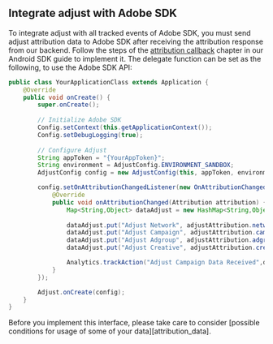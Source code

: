## Integrate adjust with Adobe SDK

To integrate adjust with all tracked events of Adobe SDK, you must send adjust attribution data to Adobe SDK after receiving the attribution response from our backend. Follow the steps of the [attribution callback][attribution-callback] chapter in our Android SDK guide to implement it. The delegate function can be set as the following, to use the Adobe SDK API:

```java
public class YourApplicationClass extends Application {
    @Override
    public void onCreate() {
        super.onCreate();
        
        // Initialize Adobe SDK
        Config.setContext(this.getApplicationContext());
        Config.setDebugLogging(true);
        
        // Configure Adjust
        String appToken = "{YourAppToken}";
        String environment = AdjustConfig.ENVIRONMENT_SANDBOX;
        AdjustConfig config = new AdjustConfig(this, appToken, environment);

        config.setOnAttributionChangedListener(new OnAttributionChangedListener() {
            @Override
            public void onAttributionChanged(Attribution attribution) {
                Map<String,Object> dataAdjust = new HashMap<String,Object>();
                
                dataAdjust.put("Adjust Network", adjustAttribution.network); // Do not change the key "Adjust Network". This key is being used in the Data Connector Processing Rule
                dataAdjust.put("Adjust Campaign", adjustAttribution.campaign); // Do not change the key "Adjust Campaign". This key is being used in the Data Connector Processing Rule
                dataAdjust.put("Adjust Adgroup", adjustAttribution.adgroup); // Do not change the key "Adjust Adgroup". This key is being used in the Data Connector Processing Rule
                dataAdjust.put("Adjust Creative", adjustAttribution.creative); // Do not change the key "Adjust Creative". This key is being used in the Data Connector Processing Rule

                Analytics.trackAction("Adjust Campaign Data Received",dataAdjust); // Send Data to Adobe using Track Action
            }
        });

        Adjust.onCreate(config);
    }
}
```

Before you implement this interface, please take care to consider [possible conditions for usage of some of your data][attribution_data].

[attribution-data]:     https://github.com/adjust/sdks/blob/master/doc/attribution-data.md
[attribution-callback]: ../../../#attribution-callback
